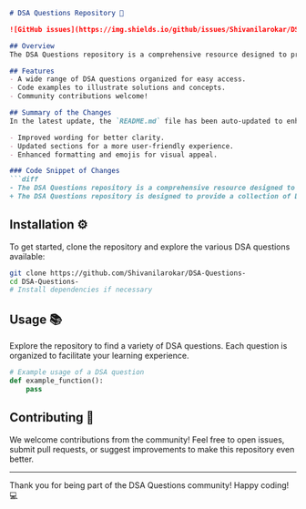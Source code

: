 ```markdown
# DSA Questions Repository 🚀

![GitHub issues](https://img.shields.io/github/issues/Shivanilarokar/DSA-Questions-) ![License](https://img.shields.io/badge/license-MIT-blue.svg)

## Overview
The DSA Questions repository is a comprehensive resource designed to provide a collection of Data Structures and Algorithms (DSA) questions to help you enhance your coding skills and prepare for technical interviews.

## Features
- A wide range of DSA questions organized for easy access.
- Code examples to illustrate solutions and concepts.
- Community contributions welcome!

## Summary of the Changes
In the latest update, the `README.md` file has been auto-updated to enhance the clarity and presentation of the repository. Key changes include:

- Improved wording for better clarity.
- Updated sections for a more user-friendly experience.
- Enhanced formatting and emojis for visual appeal.

### Code Snippet of Changes
```diff
- The DSA Questions repository is a comprehensive resource designed to provide a collection of Data Structures and Algorithms (DSA) questions to help you enhance your coding skills and prepare for technical interviews.
+ The DSA Questions repository is designed to provide a collection of Data Structures and Algorithms (DSA) questions to help you enhance your coding skills and prepare for technical interviews.
```

## Installation ⚙️
To get started, clone the repository and explore the various DSA questions available:

```bash
git clone https://github.com/Shivanilarokar/DSA-Questions-
cd DSA-Questions-
# Install dependencies if necessary
```

## Usage 📚
Explore the repository to find a variety of DSA questions. Each question is organized to facilitate your learning experience.

```python
# Example usage of a DSA question
def example_function():
    pass
```

## Contributing 🤝
We welcome contributions from the community! Feel free to open issues, submit pull requests, or suggest improvements to make this repository even better.

---

Thank you for being part of the DSA Questions community! Happy coding! 💻
```
